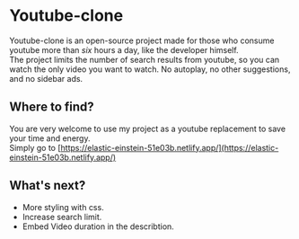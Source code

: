 # Youtube-clone

Youtube-clone is an open-source project made for those who consume youtube more than _six_ hours a day, like the developer himself.  
The project limits the number of search results from youtube, so you can watch the only video you want to watch. No autoplay, no other suggestions, and no sidebar ads.


## Where to find?

You are very welcome to use my project as a youtube replacement to save your time and energy.  
Simply go to [https://elastic-einstein-51e03b.netlify.app/](https://elastic-einstein-51e03b.netlify.app/)

## What's next?
+ More styling with css.
+ Increase search limit.
+ Embed Video duration in the describtion.
